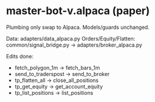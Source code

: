 # master-bot-v.alpaca (paper)
Plumbing only swap to Alpaca. Models/guards unchanged.

Data: adapters/data_alpaca.py
Orders/Equity/Flatten: common/signal_bridge.py -> adapters/broker_alpaca.py

Edits done:
- fetch_polygon_1m -> fetch_bars_1m
- send_to_traderspost -> send_to_broker
- tp_flatten_all -> close_all_positions
- tp_get_equity -> get_account_equity
- tp_list_positions -> list_positions
